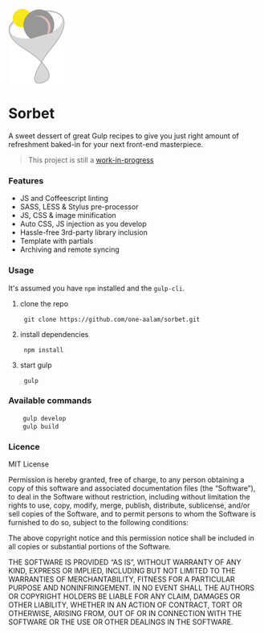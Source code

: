 
![](https://raw.githubusercontent.com/one-aalam/repo-images/master/sorbet/artwork.png)

Sorbet
=============

A sweet dessert of great Gulp recipes to give you just right amount of refreshment baked-in for your next front-end masterpiece.

> This project is still a [work-in-progress](https://github.com/one-aalam/Sorbet/issues/1)

### Features

- JS and Coffeescript linting
- SASS, LESS & Stylus pre-processor
- JS, CSS & image minification
- Auto CSS, JS injection as you develop
- Hassle-free 3rd-party library inclusion
- Template with partials
- Archiving and remote syncing


### Usage
It's assumed you have `npm` installed and the `gulp-cli`.

1. clone the repo

		git clone https://github.com/one-aalam/sorbet.git

2. install dependencies

		npm install

3. start gulp

		gulp

### Available commands

		gulp develop
		gulp build



### Licence

MIT License

Permission is hereby granted, free of charge, to any person obtaining a copy of this software and associated documentation files (the “Software”), to deal in the Software without restriction, including without limitation the rights to use, copy, modify, merge, publish, distribute, sublicense, and/or sell copies of the Software, and to permit persons to whom the Software is furnished to do so, subject to the following conditions:

The above copyright notice and this permission notice shall be included in all copies or substantial portions of the Software.

THE SOFTWARE IS PROVIDED “AS IS”, WITHOUT WARRANTY OF ANY KIND, EXPRESS OR IMPLIED, INCLUDING BUT NOT LIMITED TO THE WARRANTIES OF MERCHANTABILITY, FITNESS FOR A PARTICULAR PURPOSE AND NONINFRINGEMENT. IN NO EVENT SHALL THE AUTHORS OR COPYRIGHT HOLDERS BE LIABLE FOR ANY CLAIM, DAMAGES OR OTHER LIABILITY, WHETHER IN AN ACTION OF CONTRACT, TORT OR OTHERWISE, ARISING FROM, OUT OF OR IN CONNECTION WITH THE SOFTWARE OR THE USE OR OTHER DEALINGS IN THE SOFTWARE.

